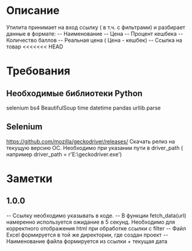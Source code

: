 # Описание
Утилита принимает на вход ссылку ( в т.ч. с фильтрами) и разбирает данные 
в формате: -- Наименование -- Цена -- Процент кешбека -- Количество баллов 
-- Реальная цена ( Цена - кешбек) -- Ссылка на товар
<<<<<<< HEAD
# Требования
## Необходимые библиотеки Python
 selenium  bs4  BeautifulSoup  time  datetime  pandas  urllib.parse
## Selenium 
https://github.com/mozilla/geckodriver/releases/
Скачать релиз на текущую версию ОС. Необходимо при указании пути в driver_path ( например driver_path = r'E:\\geckodriver.exe')
# Заметки
## 1.0.0
-- Ссылку необходимо указывать в коде. -- В функции fetch_data(url) 
намеренно используется ожидание в 5 секунд. Необходимо для корректного 
отображения html при обработке ссылки с filter -- Файл Excel формируется в 
той же директории, где создан проект -- Наименование файла формируется из 
ссылки + текущая дата
